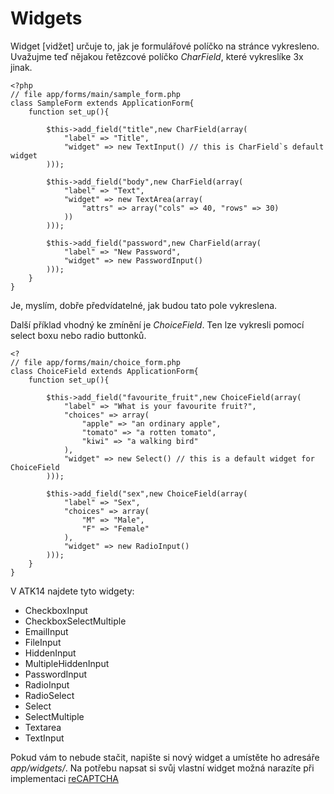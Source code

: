 Widgets
=======

Widget [vidžet] určuje to, jak je formulářové políčko na stránce vykresleno. Uvažujme teď nějakou řetězcové políčko _CharField_, které vykreslíke 3x jinak.

	<?php
	// file app/forms/main/sample_form.php
	class SampleForm extends ApplicationForm{
		function set_up(){

			$this->add_field("title",new CharField(array(
				"label" => "Title",
				"widget" => new TextInput() // this is CharField`s default widget
			)));

			$this->add_field("body",new CharField(array(
				"label" => "Text",
				"widget" => new TextArea(array(
					"attrs" => array("cols" => 40, "rows" => 30)
				))
			)));

			$this->add_field("password",new CharField(array(
				"label" => "New Password",
				"widget" => new PasswordInput()
			)));
		}
	}

Je, myslím, dobře předvídatelné, jak budou tato pole vykreslena.

Další příklad vhodný ke zmínění je _ChoiceField_. Ten lze vykresli pomocí select boxu nebo radio buttonků.

	<?
	// file app/forms/main/choice_form.php
	class ChoiceField extends ApplicationForm{
		function set_up(){

			$this->add_field("favourite_fruit",new ChoiceField(array(
				"label" => "What is your favourite fruit?",
				"choices" => array(
					"apple" => "an ordinary apple",
					"tomato" => "a rotten tomato",
					"kiwi" => "a walking bird"
				),
				"widget" => new Select() // this is a default widget for ChoiceField
			)));

			$this->add_field("sex",new ChoiceField(array(
				"label" => "Sex",
				"choices" => array(
					"M" => "Male",
					"F" => "Female"
				),
				"widget" => new RadioInput()
			)));
		}
	}

V ATK14 najdete tyto widgety:

 * CheckboxInput
 * CheckboxSelectMultiple
 * EmailInput
 * FileInput
 * HiddenInput
 * MultipleHiddenInput
 * PasswordInput
 * RadioInput
 * RadioSelect
 * Select
 * SelectMultiple
 * Textarea
 * TextInput

Pokud vám to nebude stačit, napište si nový widget a umístěte ho adresáře _app/widgets/_. Na potřebu napsat si svůj vlastní widget možná narazíte při implementaci [reCAPTCHA](http://www.google.com/recaptcha)
